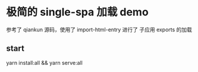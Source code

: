 # 极简的 single-spa 加载 demo

参考了 qiankun 源码，使用了 import-html-entry 进行了 子应用 exports 的加载

## start

yarn install:all && yarn serve:all
